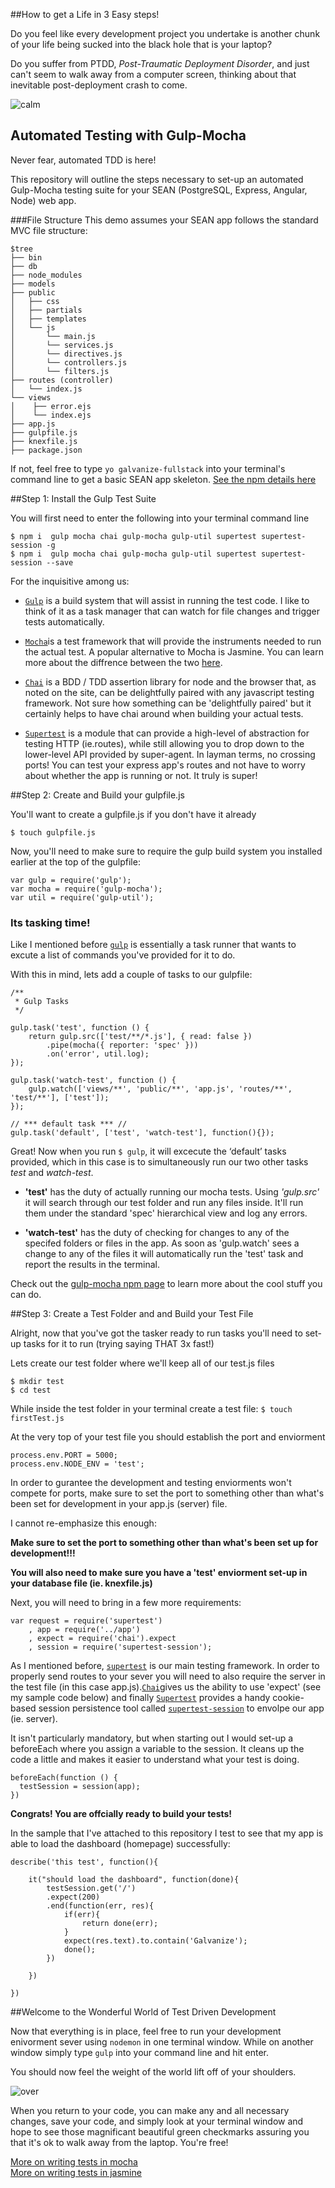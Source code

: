 
##How to get a Life in 3 Easy steps!

Do you feel like every development project you undertake is another chunk of your life being sucked into the black hole that is your laptop? 

Do you suffer from PTDD, *Post-Traumatic Deployment Disorder*, and just can't seem to walk away from a computer screen, thinking about that inevitable post-deployment crash to come. 

![calm](http://sd.keepcalm-o-matic.co.uk/i/keep-calm-and-tdd-1.png)

## Automated Testing with Gulp-Mocha

Never fear, automated TDD is here!

This repository will outline the steps necessary to set-up an automated Gulp-Mocha testing suite for your SEAN (PostgreSQL, Express, Angular, Node) web app. 

###File Structure
This demo assumes your SEAN app follows the standard MVC file structure:

```
$tree
├── bin
├── db
├── node_modules
├── models
├── public
│   ├── css
│   ├── partials
│   ├── templates
│   └── js
│       └── main.js
│       └── services.js
│       └── directives.js
│       └── controllers.js
│       └── filters.js
├── routes (controller)
│   └── index.js
└── views
│	 ├── error.ejs
│	 └── index.ejs
├── app.js
├── gulpfile.js
├── knexfile.js
├── package.json

```

If not, feel free to type `yo galvanize-fullstack` into your terminal's command line to get a basic SEAN app skeleton. [See the npm details here](https://www.npmjs.com/package/generator-galvanize-fullstack)

##Step 1: Install the Gulp Test Suite

You will first need to enter the following into your terminal command line

```
$ npm i  gulp mocha chai gulp-mocha gulp-util supertest supertest-session -g
$ npm i  gulp mocha chai gulp-mocha gulp-util supertest supertest-session --save
```

For the inquisitive among us: 

- [`Gulp`](https://github.com/gulpjs/gulp/blob/master/docs/getting-started.md) is a build system that will assist in running the test code. I like to think of it as a task manager that can watch for file changes and trigger tests automatically.

- [`Mocha`](https://mochajs.org/)is a test framework that will provide the instruments needed to run the actual test. A popular alternative to Mocha is Jasmine. You can learn more about the diffrence between the two [here](http://thejsguy.com/2015/01/12/jasmine-vs-mocha-chai-and-sinon.html).

- [`Chai`](http://chaijs.com/) is a BDD / TDD assertion library for node and the browser that, as noted on the site, can be delightfully paired with any javascript testing framework. Not sure how something can be 'delightfully paired' but it certainly helps to have chai around when building your actual tests.

- [`Supertest`](https://www.npmjs.com/package/supertest) is a  module that can provide a high-level of abstraction for testing HTTP (ie.routes), while still allowing you to drop down to the lower-level API provided by super-agent. In layman terms, no crossing ports! You can test your express app's routes and not have to worry about whether the app is running or not. It truly is super!    


##Step 2: Create and Build your gulpfile.js

You'll want to create a gulpfile.js if you don't have it already
 
```
$ touch gulpfile.js
```

Now, you'll need to make sure to require the gulp build system you installed earlier at the top of the gulpfile:

```
var gulp = require('gulp');
var mocha = require('gulp-mocha');
var util = require('gulp-util');

```

### Its tasking time! 

Like I mentioned before [`gulp`](https://github.com/gulpjs/gulp/blob/master/docs/getting-started.md) is essentially a task runner that wants to excute a list of commands you've provided for it to do. 

With this in mind, lets add a couple of tasks to our gulpfile:

```
/**
 * Gulp Tasks
 */
 
gulp.task('test', function () {
    return gulp.src(['test/**/*.js'], { read: false })
        .pipe(mocha({ reporter: 'spec' }))
        .on('error', util.log);
});
 
gulp.task('watch-test', function () {
    gulp.watch(['views/**', 'public/**', 'app.js', 'routes/**', 'test/**'], ['test']);
});

// *** default task *** //
gulp.task('default', ['test', 'watch-test'], function(){});
```

Great! Now when you run `$ gulp`, it will excecute the ‘default’ tasks provided, which in this case is to simultaneously run our two other tasks *test* and *watch-test*.

- **'test'** has the duty of actually running our mocha tests. Using *'gulp.src'* it will search through our test folder and run any files inside. It'll run them under the standard 'spec' hierarchical view and log any errors.   


- **'watch-test'** has the duty of checking for changes to any of the specifed folders or files in the app. As soon as 'gulp.watch' sees a change to any of the files it will automatically run the 'test' task and report the results in the terminal.

Check out the [gulp-mocha npm page](https://www.npmjs.com/package/gulp-mocha) to learn more about the cool stuff you can do. 

##Step 3: Create a Test Folder and and Build your Test File

Alright, now that you've got the tasker ready to run tasks you'll need to set-up tasks for it to run (trying saying THAT 3x fast!)


Lets create our test folder where we'll keep all of our test.js files

```
$ mkdir test
$ cd test 
```

While inside the test folder in your terminal create a test file: 
`$ touch firstTest.js` 

At the very top of your test file you should establish the port and enviorment

```
process.env.PORT = 5000;
process.env.NODE_ENV = 'test';
```

In order to gurantee the development and testing enviorments won't compete for ports, make sure to set the port to something other than what's been set for development in your app.js (server) file.

I cannot re-emphasize this enough:  <br>

**Make sure to set the port to something other than what's been set up for development!!!**


******You will also need to make sure you have a 'test' enviorment set-up in your database file (ie. knexfile.js)******

Next, you will need to bring in a few more requirements:

```
var request = require('supertest')
	, app = require('../app')
	, expect = require('chai').expect
	, session = require('supertest-session');
```
As I mentioned before, [`supertest`](https://www.npmjs.com/package/supertest) is our main testing framework. In order to properly send routes to your sever you will need to also require the server in the test file (in this case app.js).[`Chai`](http://chaijs.com/)gives us the ability to use 'expect' (see my sample code below) and finally [`Supertest`](https://www.npmjs.com/package/supertest) provides a handy cookie-based session persistence tool called [`supertest-session`](https://www.npmjs.com/package/supertest-session) to envolpe our app (ie. server). 

It isn't particularly mandatory, but when starting out I would set-up a beforeEach where you assign a variable to the session. It cleans up the code a little and makes it easier to understand what your test is doing.  

```
beforeEach(function () {
  testSession = session(app);
})
```

**Congrats! You are offcially ready to build your tests!**

In the sample that I've attached to this repository I test to see that my app is able to load the dashboard (homepage) successfully:

```
describe('this test', function(){

	it("should load the dashboard", function(done){
		testSession.get('/')
		.expect(200)
		.end(function(err, res){
			if(err){
				return done(err);
			}
			expect(res.text).to.contain('Galvanize');
			done();
		})

	})

})
```

##Welcome to the Wonderful World of Test Driven Development

Now that everything is in place, feel free to run your development enivorment sever using `nodemon` in one terminal window. While on another window simply type `gulp` into your command line and hit enter. 

You should now feel the weight of the world lift off of your shoulders.

![over](https://s-media-cache-ak0.pinimg.com/564x/9b/56/80/9b56805ffca1fa1a144ed1acc8dbb84d.jpg)


When you return to your code, you can make any and all necessary changes, save your code, and simply look at your terminal window and hope to see those magnificant beautiful green checkmarks assuring you that it's ok to walk away from the laptop. You're free!  

[More on writing tests in mocha](https://semaphoreci.com/community/tutorials/getting-started-with-node-js-and-mocha)  
[More on writing tests in jasmine](http://jasmine.github.io/2.0/introduction.html)









 





